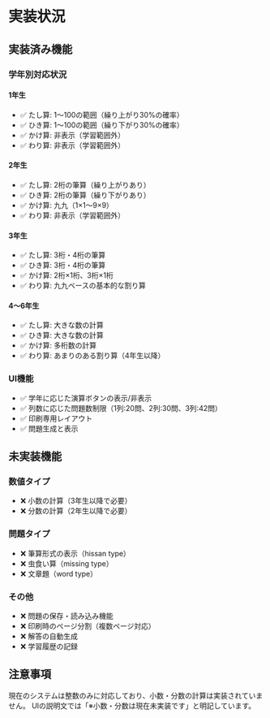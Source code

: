 # 実装状況

## 実装済み機能

### 学年別対応状況

#### 1年生
- ✅ たし算: 1〜100の範囲（繰り上がり30%の確率）
- ✅ ひき算: 1〜100の範囲（繰り下がり30%の確率）
- ✅ かけ算: 非表示（学習範囲外）
- ✅ わり算: 非表示（学習範囲外）

#### 2年生
- ✅ たし算: 2桁の筆算（繰り上がりあり）
- ✅ ひき算: 2桁の筆算（繰り下がりあり）
- ✅ かけ算: 九九（1×1〜9×9）
- ✅ わり算: 非表示（学習範囲外）

#### 3年生
- ✅ たし算: 3桁・4桁の筆算
- ✅ ひき算: 3桁・4桁の筆算
- ✅ かけ算: 2桁×1桁、3桁×1桁
- ✅ わり算: 九九ベースの基本的な割り算

#### 4〜6年生
- ✅ たし算: 大きな数の計算
- ✅ ひき算: 大きな数の計算
- ✅ かけ算: 多桁数の計算
- ✅ わり算: あまりのある割り算（4年生以降）

### UI機能
- ✅ 学年に応じた演算ボタンの表示/非表示
- ✅ 列数に応じた問題数制限（1列:20問、2列:30問、3列:42問）
- ✅ 印刷専用レイアウト
- ✅ 問題生成と表示

## 未実装機能

### 数値タイプ
- ❌ 小数の計算（3年生以降で必要）
- ❌ 分数の計算（2年生以降で必要）

### 問題タイプ
- ❌ 筆算形式の表示（hissan type）
- ❌ 虫食い算（missing type）
- ❌ 文章題（word type）

### その他
- ❌ 問題の保存・読み込み機能
- ❌ 印刷時のページ分割（複数ページ対応）
- ❌ 解答の自動生成
- ❌ 学習履歴の記録

## 注意事項

現在のシステムは整数のみに対応しており、小数・分数の計算は実装されていません。
UIの説明文では「※小数・分数は現在未実装です」と明記しています。